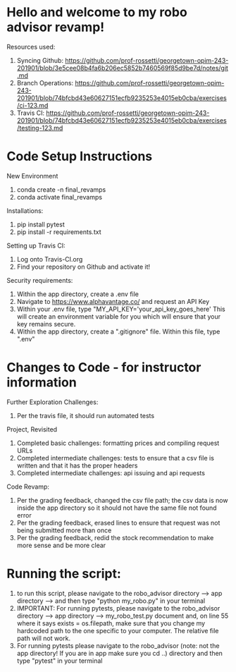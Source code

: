 # Hello and welcome to my robo advisor revamp!

Resources used: 
1. Syncing Github: https://github.com/prof-rossetti/georgetown-opim-243-201901/blob/3e5cee08b4fa6b206ec5852b7460569f85d9be7d/notes/git.md
2. Branch Operations: https://github.com/prof-rossetti/georgetown-opim-243-201901/blob/74bfcbd43e60627151ecfb9235253e4015eb0cba/exercises/ci-123.md
3. Travis CI: https://github.com/prof-rossetti/georgetown-opim-243-201901/blob/74bfcbd43e60627151ecfb9235253e4015eb0cba/exercises/testing-123.md

# Code Setup Instructions
New Environment
1. conda create -n final_revamps
2. conda activate final_revamps

Installations: 
1. pip install pytest
2. pip install -r requirements.txt

Setting up Travis CI:
1. Log onto Travis-CI.org
2. Find your repository on Github and activate it!

Security requirements:
1. Within the app directory, create a .env file
2. Navigate to https://www.alphavantage.co/ and request an API Key
3. Within your .env file, type "MY_API_KEY='your_api_key_goes_here' This will create an environment variable for you which will ensure that your key remains secure.
3. Within the app directory, create a ".gitignore" file. Within this file, type ".env"

# Changes to Code - for instructor information
Further Exploration Challenges:
1.  Per the travis file, it should run automated tests

Project, Revisited
1.  Completed basic challenges: formatting prices and compiling request URLs
2.  Completed intermediate challenges: tests to ensure that a csv file is written and that it has the proper headers
3. Completed intermediate challenges: api issuing and api requests

Code Revamp:
1.  Per the grading feedback, changed the csv file path; the csv data is now inside the app directory so it should not have the same file not found error
2. Per the grading feedback, erased lines to ensure that request was not being submitted more than once 
3. Per the grading feedback, redid the stock recommendation to make more sense and be more clear

# Running the script: 
1. to run this script, please navigate to the robo_advisor directory --> app directory --> and then type "python my_robo.py" in your terminal 
2. IMPORTANT: For running pytests, please navigate to the robo_advisor directory --> app directory --> my_robo_test.py document and, on line 55 where it says exists = os.filepath, make sure that you change my hardcoded path to the one specific to your computer. The relative file path will not work. 
3. For running pytests please navigate to the robo_advisor (note: not the app directory! If you are in app make sure you cd ..) directory and then type "pytest" in your terminal

